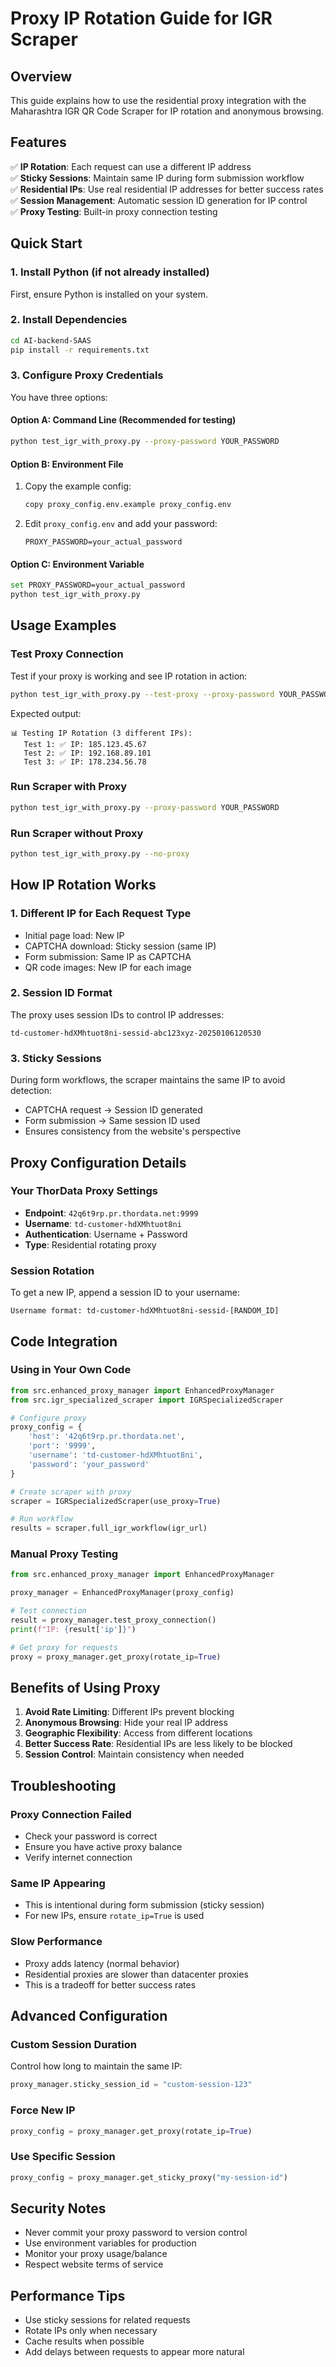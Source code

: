 # Proxy IP Rotation Guide for IGR Scraper

## Overview
This guide explains how to use the residential proxy integration with the Maharashtra IGR QR Code Scraper for IP rotation and anonymous browsing.

## Features
✅ **IP Rotation**: Each request can use a different IP address  
✅ **Sticky Sessions**: Maintain same IP during form submission workflow  
✅ **Residential IPs**: Use real residential IP addresses for better success rates  
✅ **Session Management**: Automatic session ID generation for IP control  
✅ **Proxy Testing**: Built-in proxy connection testing  

## Quick Start

### 1. Install Python (if not already installed)
First, ensure Python is installed on your system.

### 2. Install Dependencies
```bash
cd AI-backend-SAAS
pip install -r requirements.txt
```

### 3. Configure Proxy Credentials
You have three options:

#### Option A: Command Line (Recommended for testing)
```bash
python test_igr_with_proxy.py --proxy-password YOUR_PASSWORD
```

#### Option B: Environment File
1. Copy the example config:
   ```bash
   copy proxy_config.env.example proxy_config.env
   ```
2. Edit `proxy_config.env` and add your password:
   ```
   PROXY_PASSWORD=your_actual_password
   ```

#### Option C: Environment Variable
```bash
set PROXY_PASSWORD=your_actual_password
python test_igr_with_proxy.py
```

## Usage Examples

### Test Proxy Connection
Test if your proxy is working and see IP rotation in action:
```bash
python test_igr_with_proxy.py --test-proxy --proxy-password YOUR_PASSWORD
```

Expected output:
```
📊 Testing IP Rotation (3 different IPs):
   Test 1: ✅ IP: 185.123.45.67
   Test 2: ✅ IP: 192.168.89.101
   Test 3: ✅ IP: 178.234.56.78
```

### Run Scraper with Proxy
```bash
python test_igr_with_proxy.py --proxy-password YOUR_PASSWORD
```

### Run Scraper without Proxy
```bash
python test_igr_with_proxy.py --no-proxy
```

## How IP Rotation Works

### 1. **Different IP for Each Request Type**
- Initial page load: New IP
- CAPTCHA download: Sticky session (same IP)
- Form submission: Same IP as CAPTCHA
- QR code images: New IP for each image

### 2. **Session ID Format**
The proxy uses session IDs to control IP addresses:
```
td-customer-hdXMhtuot8ni-sessid-abc123xyz-20250106120530
```

### 3. **Sticky Sessions**
During form workflows, the scraper maintains the same IP to avoid detection:
- CAPTCHA request → Session ID generated
- Form submission → Same session ID used
- Ensures consistency from the website's perspective

## Proxy Configuration Details

### Your ThorData Proxy Settings
- **Endpoint**: `42q6t9rp.pr.thordata.net:9999`
- **Username**: `td-customer-hdXMhtuot8ni`
- **Authentication**: Username + Password
- **Type**: Residential rotating proxy

### Session Rotation
To get a new IP, append a session ID to your username:
```
Username format: td-customer-hdXMhtuot8ni-sessid-[RANDOM_ID]
```

## Code Integration

### Using in Your Own Code
```python
from src.enhanced_proxy_manager import EnhancedProxyManager
from src.igr_specialized_scraper import IGRSpecializedScraper

# Configure proxy
proxy_config = {
    'host': '42q6t9rp.pr.thordata.net',
    'port': '9999',
    'username': 'td-customer-hdXMhtuot8ni',
    'password': 'your_password'
}

# Create scraper with proxy
scraper = IGRSpecializedScraper(use_proxy=True)

# Run workflow
results = scraper.full_igr_workflow(igr_url)
```

### Manual Proxy Testing
```python
from src.enhanced_proxy_manager import EnhancedProxyManager

proxy_manager = EnhancedProxyManager(proxy_config)

# Test connection
result = proxy_manager.test_proxy_connection()
print(f"IP: {result['ip']}")

# Get proxy for requests
proxy = proxy_manager.get_proxy(rotate_ip=True)
```

## Benefits of Using Proxy

1. **Avoid Rate Limiting**: Different IPs prevent blocking
2. **Anonymous Browsing**: Hide your real IP address
3. **Geographic Flexibility**: Access from different locations
4. **Better Success Rate**: Residential IPs are less likely to be blocked
5. **Session Control**: Maintain consistency when needed

## Troubleshooting

### Proxy Connection Failed
- Check your password is correct
- Ensure you have active proxy balance
- Verify internet connection

### Same IP Appearing
- This is intentional during form submission (sticky session)
- For new IPs, ensure `rotate_ip=True` is used

### Slow Performance
- Proxy adds latency (normal behavior)
- Residential proxies are slower than datacenter proxies
- This is a tradeoff for better success rates

## Advanced Configuration

### Custom Session Duration
Control how long to maintain the same IP:
```python
proxy_manager.sticky_session_id = "custom-session-123"
```

### Force New IP
```python
proxy_config = proxy_manager.get_proxy(rotate_ip=True)
```

### Use Specific Session
```python
proxy_config = proxy_manager.get_sticky_proxy("my-session-id")
```

## Security Notes
- Never commit your proxy password to version control
- Use environment variables for production
- Monitor your proxy usage/balance
- Respect website terms of service

## Performance Tips
- Use sticky sessions for related requests
- Rotate IPs only when necessary
- Cache results when possible
- Add delays between requests to appear more natural 